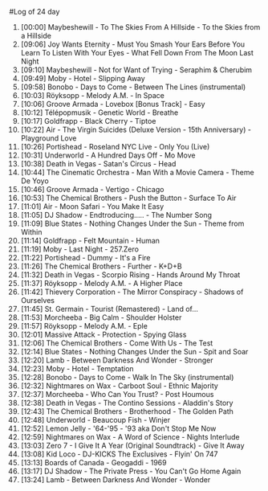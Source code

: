 #Log of 24 day

1. [00:00] Maybeshewill - To The Skies From A Hillside - To the Skies from a Hillside
1. [09:06] Joy Wants Eternity - Must You Smash Your Ears Before You Learn To Listen With Your Eyes - What Fell Down From The Moon Last Night
1. [09:10] Maybeshewill - Not for Want of Trying - Seraphim & Cherubim
1. [09:49] Moby - Hotel - Slipping Away
1. [09:58] Bonobo - Days to Come - Between The Lines (instrumental)
1. [10:03] Röyksopp - Melody A.M. - In Space
1. [10:06] Groove Armada - Lovebox [Bonus Track] - Easy
1. [10:12] Télépopmusik - Genetic World - Breathe
1. [10:17] Goldfrapp - Black Cherry - Tiptoe
1. [10:22] Air - The Virgin Suicides (Deluxe Version - 15th Anniversary) - Playground Love
1. [10:26] Portishead - Roseland NYC Live - Only You (Live)
1. [10:31] Underworld - A Hundred Days Off - Mo Move
1. [10:38] Death in Vegas - Satan's Circus - Head
1. [10:44] The Cinematic Orchestra - Man With a Movie Camera - Theme De Yoyo
1. [10:46] Groove Armada - Vertigo - Chicago
1. [10:53] The Chemical Brothers - Push the Button - Surface To Air
1. [11:01] Air - Moon Safari - You Make It Easy
1. [11:05] DJ Shadow - Endtroducing..... - The Number Song
1. [11:09] Blue States - Nothing Changes Under the Sun - Theme from Within
1. [11:14] Goldfrapp - Felt Mountain - Human
1. [11:19] Moby - Last Night - 257.Zero
1. [11:22] Portishead - Dummy - It's a Fire
1. [11:26] The Chemical Brothers - Further - K+D+B
1. [11:32] Death in Vegas - Scorpio Rising - Hands Around My Throat
1. [11:37] Röyksopp - Melody A.M. - A Higher Place
1. [11:42] Thievery Corporation - The Mirror Conspiracy - Shadows of Ourselves
1. [11:45] St. Germain - Tourist (Remastered) - Land of...
1. [11:53] Morcheeba - Big Calm - Shoulder Holster
1. [11:57] Röyksopp - Melody A.M. - Eple
1. [12:01] Massive Attack - Protection - Spying Glass
1. [12:06] The Chemical Brothers - Come With Us - The Test
1. [12:14] Blue States - Nothing Changes Under the Sun - Spit and Soar
1. [12:20] Lamb - Between Darkness And Wonder - Stronger
1. [12:23] Moby - Hotel - Temptation
1. [12:28] Bonobo - Days to Come - Walk In The Sky (instrumental)
1. [12:32] Nightmares on Wax - Carboot Soul - Ethnic Majority
1. [12:37] Morcheeba - Who Can You Trust? - Post Houmous
1. [12:38] Death in Vegas - The Contino Sessions - Aladdin's Story
1. [12:43] The Chemical Brothers - Brotherhood - The Golden Path
1. [12:48] Underworld - Beaucoup Fish - Winjer
1. [12:52] Lemon Jelly - '64-'95 - '93 aka Don't Stop Me Now
1. [12:59] Nightmares on Wax - A Word of Science - Nights Interlude
1. [13:03] Zero 7 - I Give It A Year (Original Soundtrack) - Give It Away
1. [13:08] Kid Loco - DJ-KICKS The Exclusives - Flyin' On 747
1. [13:13] Boards of Canada - Geogaddi - 1969
1. [13:17] DJ Shadow - The Private Press - You Can't Go Home Again
1. [13:24] Lamb - Between Darkness And Wonder - Wonder
